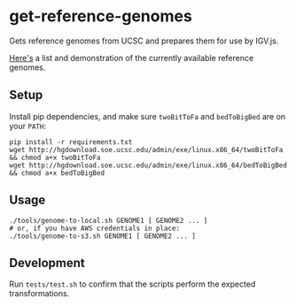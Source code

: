 # get-reference-genomes
Gets reference genomes from UCSC and prepares them for use by IGV.js.

[Here's](https://refinery-platform.github.io/get-reference-genomes)
a list and demonstration of the currently available reference genomes.

## Setup

Install pip dependencies, and make sure `twoBitToFa` and `bedToBigBed` are on your `PATH`:

```
pip install -r requirements.txt
wget http://hgdownload.soe.ucsc.edu/admin/exe/linux.x86_64/twoBitToFa && chmod a+x twoBitToFa
wget http://hgdownload.soe.ucsc.edu/admin/exe/linux.x86_64/bedToBigBed && chmod a+x bedToBigBed
```

## Usage

```
./tools/genome-to-local.sh GENOME1 [ GENOME2 ... ]
# or, if you have AWS credentials in place:
./tools/genome-to-s3.sh GENOME1 [ GENOME2 ... ]
```

## Development

Run `tests/test.sh` to confirm that the scripts perform the expected transformations.
